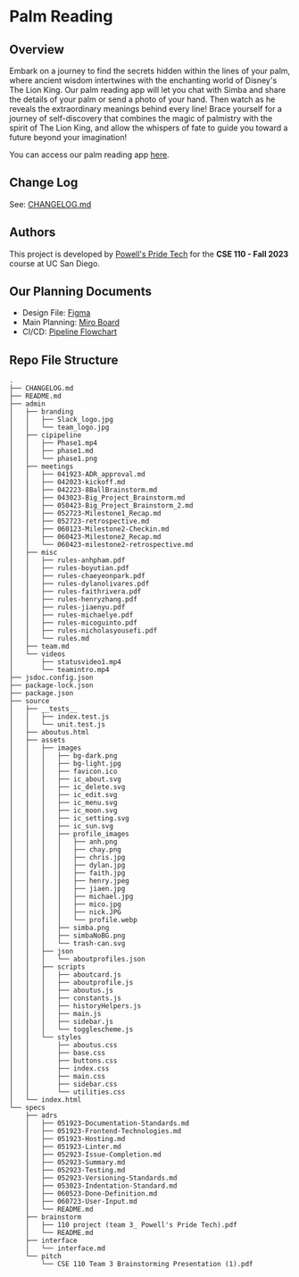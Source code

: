 # Palm Reading
## Overview

Embark on a journey to find the secrets hidden within the lines of your palm, where ancient wisdom intertwines with the enchanting world of Disney's The Lion King. Our palm reading app will let you chat with Simba and share the details of your palm or send a photo of your hand. Then watch as he reveals the extraordinary meanings behind every line! Brace yourself for a journey of self-discovery that combines the magic of palmistry with the spirit of The Lion King, and allow the whispers of fate to guide you toward a future beyond your imagination!

You can access our palm reading app [here](https://cse110-sp23-group3.github.io/cse110-sp23-group3/source/).

## Change Log

See:
[CHANGELOG.md](./CHANGELOG.md)

## Authors

This project is developed by [Powell's Pride Tech](./admin/team.md) for the **CSE 110 - Fall 2023** course at UC San Diego. 

## Our Planning Documents
- Design File: [Figma](https://www.figma.com/file/baHcz99UEOscS9AGL6Szx2/Palm-Reading?type=design&node-id=104%3A147&t=HR9pgTiOpjxXK0OA-1)
- Main Planning: [Miro Board](https://miro.com/app/board/uXjVMN1qypo=/)
- CI/CD: [Pipeline Flowchart](https://miro.com/app/board/uXjVMGkxIeA=/)

## Repo File Structure

```
.
├── CHANGELOG.md
├── README.md
├── admin
│   ├── branding
│   │   ├── Slack_logo.jpg
│   │   └── team_logo.jpg
│   ├── cipipeline
│   │   ├── Phase1.mp4
│   │   ├── phase1.md
│   │   └── phase1.png
│   ├── meetings
│   │   ├── 041923-ADR_approval.md
│   │   ├── 042023-kickoff.md
│   │   ├── 042223-8BallBrainstorm.md
│   │   ├── 043023-Big_Project_Brainstorm.md
│   │   ├── 050423-Big_Project_Brainstorm_2.md
│   │   ├── 052723-Milestone1_Recap.md
│   │   ├── 052723-retrospective.md
│   │   ├── 060123-Milestone2-Checkin.md
│   │   ├── 060423-Milestone2_Recap.md
│   │   └── 060423-milestone2-retrospective.md
│   ├── misc
│   │   ├── rules-anhpham.pdf
│   │   ├── rules-boyutian.pdf
│   │   ├── rules-chaeyeonpark.pdf
│   │   ├── rules-dylanolivares.pdf
│   │   ├── rules-faithrivera.pdf
│   │   ├── rules-henryzhang.pdf
│   │   ├── rules-jiaenyu.pdf
│   │   ├── rules-michaelye.pdf
│   │   ├── rules-micoguinto.pdf
│   │   ├── rules-nicholasyousefi.pdf
│   │   └── rules.md
│   ├── team.md
│   └── videos
│       ├── statusvideo1.mp4
│       └── teamintro.mp4
├── jsdoc.config.json
├── package-lock.json
├── package.json
├── source
│   ├── __tests__
│   │   ├── index.test.js
│   │   └── unit.test.js
│   ├── aboutus.html
│   ├── assets
│   │   ├── images
│   │   │   ├── bg-dark.png
│   │   │   ├── bg-light.jpg
│   │   │   ├── favicon.ico
│   │   │   ├── ic_about.svg
│   │   │   ├── ic_delete.svg
│   │   │   ├── ic_edit.svg
│   │   │   ├── ic_menu.svg
│   │   │   ├── ic_moon.svg
│   │   │   ├── ic_setting.svg
│   │   │   ├── ic_sun.svg
│   │   │   ├── profile_images
│   │   │   │   ├── anh.png
│   │   │   │   ├── chay.png
│   │   │   │   ├── chris.jpg
│   │   │   │   ├── dylan.jpg
│   │   │   │   ├── faith.jpg
│   │   │   │   ├── henry.jpeg
│   │   │   │   ├── jiaen.jpg
│   │   │   │   ├── michael.jpg
│   │   │   │   ├── mico.jpg
│   │   │   │   ├── nick.JPG
│   │   │   │   └── profile.webp
│   │   │   ├── simba.png
│   │   │   ├── simbaNoBG.png
│   │   │   └── trash-can.svg
│   │   ├── json
│   │   │   └── aboutprofiles.json
│   │   ├── scripts
│   │   │   ├── aboutcard.js
│   │   │   ├── aboutprofile.js
│   │   │   ├── aboutus.js
│   │   │   ├── constants.js
│   │   │   ├── historyHelpers.js
│   │   │   ├── main.js
│   │   │   ├── sidebar.js
│   │   │   └── togglescheme.js
│   │   └── styles
│   │       ├── aboutus.css
│   │       ├── base.css
│   │       ├── buttons.css
│   │       ├── index.css
│   │       ├── main.css
│   │       ├── sidebar.css
│   │       └── utilities.css
│   └── index.html
└── specs
    ├── adrs
    │   ├── 051923-Documentation-Standards.md
    │   ├── 051923-Frontend-Technologies.md
    │   ├── 051923-Hosting.md
    │   ├── 051923-Linter.md
    │   ├── 052923-Issue-Completion.md
    │   ├── 052923-Summary.md
    │   ├── 052923-Testing.md
    │   ├── 052923-Versioning-Standards.md
    │   ├── 053023-Indentation-Standard.md
    │   ├── 060523-Done-Definition.md
    │   ├── 060723-User-Input.md
    │   └── README.md
    ├── brainstorm
    │   ├── 110 project (team 3_ Powell's Pride Tech).pdf
    │   └── README.md
    ├── interface
    │   └── interface.md
    └── pitch
        └── CSE 110 Team 3 Brainstorming Presentation (1).pdf
```

